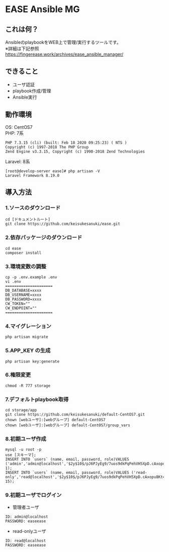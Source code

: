 # EASE Ansible MG

## これは何？

AnsibleのplaybookをWEB上で管理/実行するツールです。  
※詳細は下記参照  
https://fingerease.work/archives/ease_ansible_manager/

## できること

- ユーザ認証
- playbook作成/管理
- Ansible実行

## 動作環境

OS:  CentOS7  
PHP:  7系

```
PHP 7.3.15 (cli) (built: Feb 18 2020 09:25:23) ( NTS )
Copyright (c) 1997-2018 The PHP Group
Zend Engine v3.3.15, Copyright (c) 1998-2018 Zend Technologies
```

Laravel:  8系

```
[root@develop-server ease]# php artisan -V
Laravel Framework 8.19.0
```



## 導入方法

### 1.ソースのダウンロード

```
cd [ドキュメントルート]
git clone https://github.com/keisukesanuki/ease.git
```

### 2.依存パッケージのダウンロード

```
cd ease
composer install
```

### 3.環境変数の調整

```
cp -p .env.example .env
vi .env
=====================
DB_DATABASE=xxxx
DB_USERNAME=xxxx
DB_PASSWORD=xxxx
CW_TOKEN=""
CW_ENDPOINT=""
=====================
```

### 4.マイグレーション

```
php artisan migrate
```

### 5.APP_KEY の生成

```
php artisan key:generate
```

### 6.権限変更

```
chmod -R 777 storage
```

### 7.デフォルトplaybook取得

```
cd storage/app
git clone https://github.com/keisukesanuki/default-CentOS7.git
chown [webユーザ]:[webグループ] default-CentOS7
chown [webユーザ]:[webグループ] default-CentOS7/group_vars
```

### 8.初期ユーザ作成

```
mysql -u root -p
use [スキーマ];
INSERT INTO `users` (name, email, password, role)VALUES ('admin','admin@localhost','$2y$10$/pJ6PJyEg9/7uos9dkPqPehVH5XpD.cAxopu8Kt4x1N2a.4yloKVS', 1);
INSERT INTO `users` (name, email, password, role)VALUES ('read-only','read@localhost','$2y$10$/pJ6PJyEg9/7uos9dkPqPehVH5XpD.cAxopu8Kt4x1N2a.4yloKVS', 15);
```

### 9.初期ユーザでログイン
- 管理者ユーザ
```
ID: admin@localhost
PASSWORD: easeease 
```
- read-onlyユーザ
```
ID: read@localhost
PASSWORD: easeease 
```
